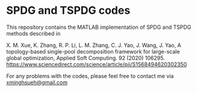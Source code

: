 # SPDG and TSPDG codes

This repository contains the MATLAB implementation of SPDG and TSPDG methods described in

X. M. Xue, K. Zhang, R. P. Li, L. M. Zhang, C. J. Yao, J. Wang, J. Yao, A topology-based single-pool decomposition framework for large-scale global optimization, Applied Soft Computing. 92 (2020) 106295. https://www.sciencedirect.com/science/article/pii/S1568494620302350

For any problems with the codes, please feel free to contact me via xminghsueh@gmail.com
